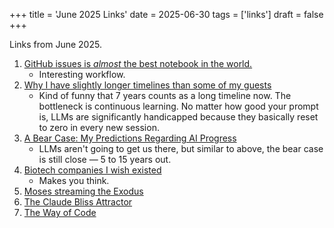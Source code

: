 +++
title = 'June 2025 Links'
date = 2025-06-30
tags = ['links']
draft = false
+++

Links from June 2025.

1. [GitHub issues is _almost_ the best notebook in the world.](https://simonwillison.net/2025/May/26/notes/)
    - Interesting workflow.
2. [Why I have slightly longer timelines than some of my guests](https://www.dwarkesh.com/p/timelines-june-2025)
    - Kind of funny that 7 years counts as a long timeline now. The bottleneck is continuous learning. No 
      matter how good your prompt is, LLMs are significantly handicapped because they basically reset to zero in 
      every new session.
3. [A Bear Case: My Predictions Regarding AI Progress](https://www.lesswrong.com/posts/oKAFFvaouKKEhbBPm/a-bear-case-my-predictions-regarding-ai-progress)
    - LLMs aren't going to get us there, but similar to above, the bear case is still close — 5 to 15 years out.
4. [Biotech companies I wish existed](https://blog.eladgil.com/p/biotech-companies-i-wish-existed)
    - Makes you think.
5. [Moses streaming the Exodus](https://x.com/TrungTPhan/status/1931741470991777840)
6. [The Claude Bliss Attractor](https://www.astralcodexten.com/p/the-claude-bliss-attractor)
7. [The Way of Code](https://www.thewayofcode.com)